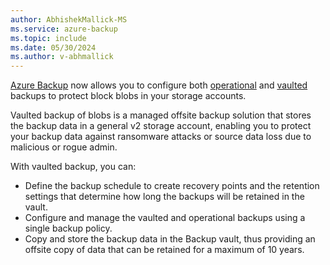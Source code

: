 ```yaml
---
author: AbhishekMallick-MS
ms.service: azure-backup
ms.topic: include
ms.date: 05/30/2024
ms.author: v-abhmallick
---
```


[Azure Backup](../articles/backup/backup-overview.md) now allows you to configure both [operational](../articles/backup/blob-backup-overview.md?tabs=operational-backup) and [vaulted](../articles/backup/blob-backup-overview.md?tabs=vaulted-backup) backups to protect block blobs in your storage accounts.

Vaulted backup of blobs is a managed offsite backup solution that stores the backup data in a general v2 storage account, enabling you to protect your backup data against ransomware attacks or source data loss due to malicious or rogue admin. 

With vaulted backup, you can:

- Define the backup schedule to create recovery points and the retention settings that determine how long the backups will be retained in the vault.
- Configure and manage the vaulted and operational backups using a single backup policy.
- Copy and store the backup data in the Backup vault, thus providing an offsite copy of data that can be retained for a maximum of 10 years.
